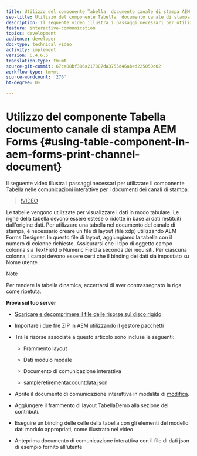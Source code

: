 ```yaml
---
title: Utilizzo del componente Tabella  documento canale di stampa AEM Forms
seo-title: Utilizzo del componente Tabella  documento canale di stampa AEM Forms
description: Il seguente video illustra i passaggi necessari per utilizzare il componente Tabella nelle comunicazioni interattive per i documenti dei canali di stampa.
feature: interactive-communication
topics: development
audience: developer
doc-type: technical video
activity: implement
version: 6.4,6.5
translation-type: tm+mt
source-git-commit: 67ca08bf386a217807da3755d46abed225050d02
workflow-type: tm+mt
source-wordcount: '276'
ht-degree: 0%

---
```



# Utilizzo del componente Tabella  documento canale di stampa AEM Forms {#using-table-component-in-aem-forms-print-channel-document}

Il seguente video illustra i passaggi necessari per utilizzare il componente Tabella nelle comunicazioni interattive per i documenti dei canali di stampa.

>[!VIDEO](https://video.tv.adobe.com/v/27769?quality=9&learn=on)

Le tabelle vengono utilizzate per visualizzare i dati in modo tabulare. Le righe della tabella devono essere estese o ridotte in base ai dati restituiti dall&#39;origine dati. Per utilizzare una tabella nel documento del canale di stampa, è necessario creare un file di layout (file xdp) utilizzando  AEM Forms Designer. In questo file di layout, aggiungiamo la tabella con il numero di colonne richiesto. Assicurarsi che il tipo di oggetto campo colonna sia TextField o Numeric Field a seconda dei requisiti. Per ciascuna colonna, i campi devono essere certi che il binding dei dati sia impostato su Nome utente.

>[!NOTE]
Per rendere la tabella dinamica, accertarsi di aver contrassegnato la riga come ripetuta.

**Prova sul tuo server**

* [Scaricare e decomprimere il file delle risorse sul disco rigido](assets/usingtablesinprintchannel.zip)

* Importare i due file ZIP in AEM utilizzando il gestore pacchetti

* Tra le risorse associate a questo articolo sono incluse le seguenti:

   * Frammento layout

   * Dati modulo modale

   * Documento di comunicazione interattiva
   * sampleretirementaccountdata.json

* Aprite il documento di comunicazione interattiva in modalità di [modifica](http://localhost:4502/editor.html/content/forms/af/401kstatement/tablesinprintdocument/channels/print.html).

* Aggiungere il frammento di layout TabellaDemo alla sezione dei contributi.
* Eseguire un binding delle celle della tabella con gli elementi del modello dati modulo appropriati, come illustrato nel video

* Anteprima documento di comunicazione interattiva con il file di dati json di esempio fornito all&#39;utente

